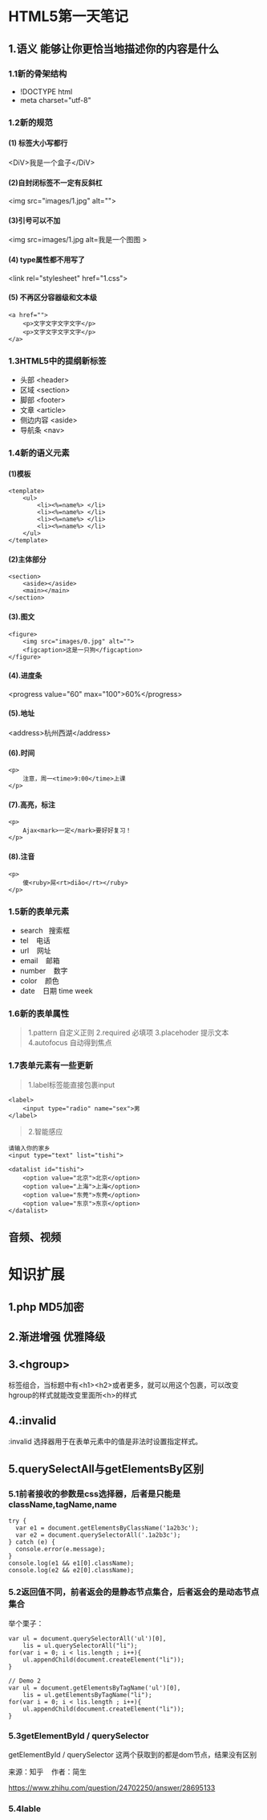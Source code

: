 
# HTML5第一天笔记

## 1.语义  **能够让你更恰当地描述你的内容是什么**

### 1.1新的骨架结构

* !DOCTYPE html
* meta charset="utf-8"

### 1.2新的规范

#### (1) 标签大小写都行

\<DiV>我是一个盒子\</DiV>

#### (2)自封闭标签不一定有反斜杠

\<img src="images/1.jpg" alt="">

#### (3)引号可以不加

\<img src=images/1.jpg alt=我是一个图图 >

#### (4) type属性都不用写了

\<link rel="stylesheet" href="1.css">

#### (5) 不再区分容器级和文本级
```
<a href="">
	<p>文字文字文字文字</p>
	<p>文字文字文字文字</p>
</a>
```

### 1.3HTML5中的提纲新标签

* 头部 \<header>
* 区域 \<section>
* 脚部 \<footer>
* 文章 \<article>
* 侧边内容 \<aside>
* 导航条 \<nav>



### 1.4新的语义元素

#### (1)模板
```
<template>
    <ul>
        <li><%=name%> </li>
        <li><%=name%> </li>
        <li><%=name%> </li>
        <li><%=name%> </li>
    </ul>
</template>
```

#### (2)主体部分
```
<section>
    <aside></aside>
    <main></main>
</section>
```
#### (3).图文
```
<figure>
	<img src="images/0.jpg" alt="">
	<figcaption>这是一只狗</figcaption>
</figure>
```

#### (4).进度条

\<progress value="60" max="100">60%\</progress>

#### (5).地址
\<address>杭州西湖\</address>

#### (6).时间
```
<p>
    注意，周一<time>9:00</time>上课
</p>
```

#### (7).高亮，标注

```
<p>
	Ajax<mark>一定</mark>要好好复习！
</p>
```

#### (8).注音
```
<p>
    傻<ruby>屌<rt>diǎo</rt></ruby>
</p>
```

### 1.5新的表单元素

* search&nbsp;&nbsp;&nbsp;搜索框
* tel &nbsp;&nbsp;&nbsp;电话
* url &nbsp;&nbsp;&nbsp;网址
* email&nbsp;&nbsp;&nbsp; 邮箱
* number&nbsp;&nbsp;&nbsp; 数字
* color&nbsp;&nbsp;&nbsp; 颜色
* date &nbsp;&nbsp;&nbsp;日期  time week

### 1.6新的表单属性

> 1.pattern  自定义正则
> 2.required 必填项
> 3.placehoder 提示文本
> 4.autofocus 自动得到焦点

### 1.7表单元素有一些更新

>1.label标签能直接包裹input
```
<label>
	<input type="radio" name="sex">男
</label>
```
>2.智能感应
```
请输入你的家乡
<input type="text" list="tishi">

<datalist id="tishi">
    <option value="北京">北京</option>
    <option value="上海">上海</option>
    <option value="东莞">东莞</option>
    <option value="东京">东京</option>
</datalist>
```

## 音频、视频
















# 知识扩展


## 1.php MD5加密

## 2.渐进增强 优雅降级

## 3.\<hgroup>
标签组合，当标题中有\<h1>\<h2>或者更多，就可以用这个包裹，可以改变hgroup的样式就能改变里面所\<h>的样式

## 4.:invalid
:invalid 选择器用于在表单元素中的值是非法时设置指定样式。


## 5.querySelectAll与getElementsBy区别

### 5.1前者接收的参数是css选择器，后者是只能是className,tagName,name

```
try {
  var e1 = document.getElementsByClassName('1a2b3c');
  var e2 = document.querySelectorAll('.1a2b3c');
} catch (e) {
  console.error(e.message);
}
console.log(e1 && e1[0].className);
console.log(e2 && e2[0].className);
```

### 5.2返回值不同，前者返会的是静态节点集合，后者返会的是动态节点集合

举个栗子：
```
var ul = document.querySelectorAll('ul')[0],
    lis = ul.querySelectorAll("li");
for(var i = 0; i < lis.length ; i++){
    ul.appendChild(document.createElement("li"));
}

// Demo 2
var ul = document.getElementsByTagName('ul')[0], 
    lis = ul.getElementsByTagName("li"); 
for(var i = 0; i < lis.length ; i++){
    ul.appendChild(document.createElement("li")); 
}

```
### 5.3getElementById / querySelector

getElementById / querySelector 这两个获取到的都是dom节点，结果没有区别

来源：知乎&nbsp;&nbsp;&nbsp;&nbsp;作者：简生

https://www.zhihu.com/question/24702250/answer/28695133


### 5.4lable








